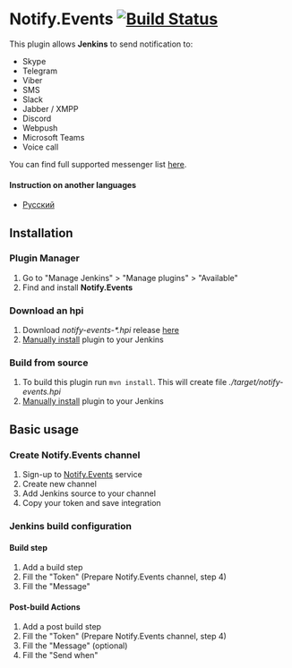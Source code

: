 # Notify.Events [![Build Status](https://ci.jenkins.io/job/Plugins/job/notify-events-plugin/job/master/badge/icon)](https://ci.jenkins.io/job/Plugins/job/notify-events-plugin/job/master/)

This plugin allows **Jenkins** to send notification to:

- Skype
- Telegram
- Viber
- SMS
- Slack
- Jabber / XMPP
- Discord
- Webpush
- Microsoft Teams
- Voice call

You can find full supported messenger list [here](https://notify.events/en-US/features).

#### Instruction on another languages

- [Русский](docs/ru-RU.md)

## Installation

### Plugin Manager
1. Go to "Manage Jenkins" > "Manage plugins" > "Available"
2. Find and install **Notify.Events**

### Download an hpi
1. Download _notify-events-*.hpi_ release [here](https://github.com/jenkinsci/notify-events-plugin/releases)
2. [Manually install](https://jenkins.io/doc/book/managing/plugins/#advanced-installation) plugin to your Jenkins

### Build from source
1. To build this plugin run `mvn install`. This will create file *./target/notify-events.hpi*
2. [Manually install](https://jenkins.io/doc/book/managing/plugins/#advanced-installation) plugin to your Jenkins

## Basic usage

### Create Notify.Events channel
1. Sign-up to [Notify.Events](https://notify.events/user/sign-in) service
2. Create new channel
3. Add Jenkins source to your channel
4. Copy your token and save integration 

### Jenkins build configuration

#### Build step
1. Add a build step
2. Fill the "Token" (Prepare Notify.Events channel, step 4)
3. Fill the "Message"

#### Post-build Actions
1. Add a post build step
2. Fill the "Token" (Prepare Notify.Events channel, step 4)
3. Fill the "Message" (optional)
4. Fill the "Send when"
